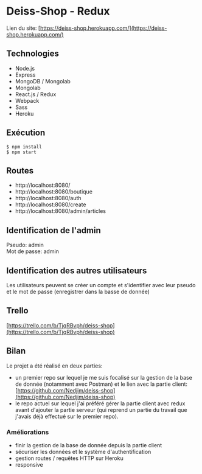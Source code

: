 # Deiss-Shop - Redux

Lien du site: [https://deiss-shop.herokuapp.com/](https://deiss-shop.herokuapp.com/)
## Technologies
- Node.js
- Express
- MongoDB / Mongolab
- Mongolab
- React.js / Redux
- Webpack
- Sass
- Heroku

## Exécution
```
$ npm install
$ npm start
```

## Routes 
- http://localhost:8080/
- http://localhost:8080/boutique
- http://localhost:8080/auth
- http://localhost:8080/create
- http://localhost:8080/admin/articles

## Identification de l'admin
Pseudo: admin   
Mot de passe: admin


## Identification des autres utilisateurs
Les utilisateurs peuvent se créer un compte et s'identifier avec leur pseudo et le mot de passe (enregistrer dans la basse de donnée)

## Trello
[https://trello.com/b/TjqRBvph/deiss-shop](https://trello.com/b/TjqRBvph/deiss-shop)

## Bilan
Le projet a été réalisé en deux parties: 
- un premier repo sur lequel je me suis focalisé sur la gestion de la base de donnée (notamment avec Postman) et le lien avec la partie client: [https://github.com/Nedjim/deiss-shop](https://github.com/Nedjim/deiss-shop)
- le repo actuel sur lequel j'ai préféré gérer la partie client avec redux avant d'ajouter la partie serveur (qui reprend un partie du travail que j'avais déjà effectué sur le premier repo).  
  
### Améliorations
- finir la gestion de la base de donnée depuis la partie client
- sécuriser les données et le système d'authentification
- gestion routes / requêtes HTTP sur Heroku
- responsive